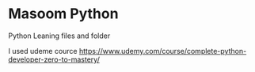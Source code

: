 # Masoom Python

Python Leaning files and folder

I used udeme  cource https://www.udemy.com/course/complete-python-developer-zero-to-mastery/
